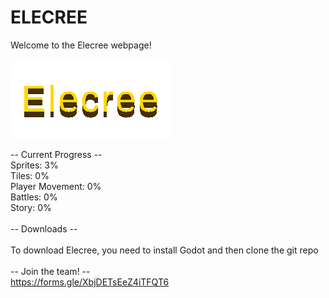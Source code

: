 # ELECREE

Welcome to the Elecree webpage!

![](eclogo.png)

-- Current Progress --<br>
Sprites: 3%<br>
Tiles: 0%<br>
Player Movement: 0%<br>
Battles: 0%<br>
Story: 0%<br>
<br>
-- Downloads --<br>
<br>
To download Elecree, you need to install Godot and then clone the git repo<br>
<br>
-- Join the team! --
<br>
https://forms.gle/XbjDETsEeZ4iTFQT6
